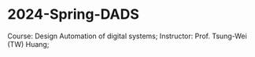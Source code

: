 # 2024-Spring-DADS
Course: Design Automation of digital systems; Instructor: Prof. Tsung-Wei (TW) Huang;
